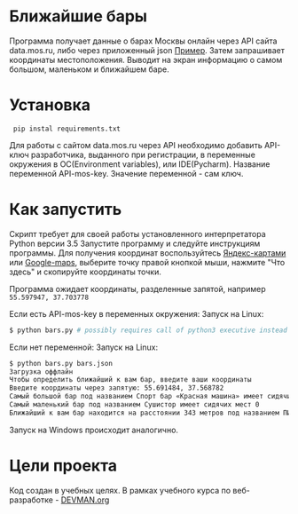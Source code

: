 # Ближайшие бары

Программа получает данные о барах Москвы онлайн через API сайта data.mos.ru, либо через приложенный json [Пример](https://devman.org/media/filer_public/95/74/957441dc-78df-4c99-83b2-e93dfd13c2fa/bars.json). Затем запрашивает координаты местоположения. Выводит на экран информацию о самом большом, маленьком и ближайшем баре.

# Установка

```  pip instal requirements.txt ```

Для работы с сайтом data.mos.ru через API необходимо добавить API-ключ разработчика, выданного при регистрации, в переменные окружения в  ОС(Environment variables), или IDE(Pycharm). Название переменной API-mos-key. Значение переменной - сам ключ. 

# Как запустить

Скрипт требует для своей работы установленного интерпретатора Python версии 3.5
Запустите программу и следуйте инструкциям программы.
Для получения координат воспользуйтесь [Яндекс-картами](https://yandex.ru/maps) или [Google-maps](https://www.google.ru/maps), выберите точку правой кнопкой мыши, нажмите "Что здесь" и скопируйте координаты точки. 

Программа ожидает координаты, разделенные запятой, например ```55.597947, 37.703778```

Если есть API-mos-key в переменных окружения:
Запуск на Linux:
```bash
$ python bars.py # possibly requires call of python3 executive instead of just python
```
Если нет переменной:
Запуск на Linux:
```bash
$ python bars.py bars.json
Загрузка оффлайн
Чтобы определить ближайший к вам бар, введите ваши координаты
Введите координаты через запятую: 55.691484, 37.568782
Самый большой бар под названием Спорт бар «Красная машина» имеет сидячих мест 450
Самый маленький бар под названием Сушистор имеет сидячих мест 0
Ближайший к вам бар находится на расстоянии 343 метров под названием ПИВНОЙ БУТИК находится по адресу улица Дмитрия Ульянова, дом 16, корпус 1
```

Запуск на Windows происходит аналогично.

# Цели проекта

Код создан в учебных целях. В рамках учебного курса по веб-разработке - [DEVMAN.org](https://devman.org)
